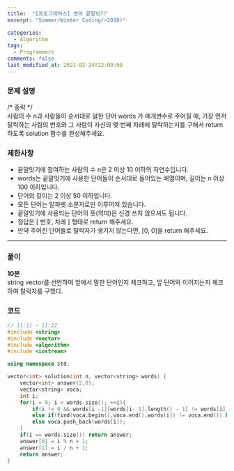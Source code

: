 ```yaml
---
title:  "[프로그래머스] 영어 끝말잇기"
excerpt: "Summer/Winter Coding(~2018)"

categories:
  - Algorithm
tags:
  - Programmers
comments: false
last_modified_at: 2021-02-24T12:00:00
---
```

### 문제 설명
/* 중략 */  
사람의 수 n과 사람들이 순서대로 말한 단어 words 가 매개변수로 주어질 때, 가장 먼저 탈락하는 사람의 번호와 그 사람이 자신의 몇 번째 차례에 탈락하는지를 구해서 return 하도록 solution 함수를 완성해주세요.

### 제한사항
- 끝말잇기에 참여하는 사람의 수 n은 2 이상 10 이하의 자연수입니다.
- words는 끝말잇기에 사용한 단어들이 순서대로 들어있는 배열이며, 길이는 n 이상 100 이하입니다.
- 단어의 길이는 2 이상 50 이하입니다.
- 모든 단어는 알파벳 소문자로만 이루어져 있습니다.
- 끝말잇기에 사용되는 단어의 뜻(의미)은 신경 쓰지 않으셔도 됩니다.
- 정답은 [ 번호, 차례 ] 형태로 return 해주세요.
- 만약 주어진 단어들로 탈락자가 생기지 않는다면, [0, 0]을 return 해주세요.

---
### 풀이
**10분**  
string vector를 선언하여 앞에서 말한 단어인지 체크하고, 앞 단어와 이어지는지 체크하여 탈락자를 구했다.

### 코드
```c++
// 11:11 ~ 11:22
#include <string>
#include <vector>
#include <algorithm>
#include <iostream>

using namespace std;

vector<int> solution(int n, vector<string> words) {
    vector<int> answer(2,0);
    vector<string> voca;
    int i;
    for(i = 0; i < words.size(); ++i){
        if(i != 0 && words[i -1][words[i- 1].length() - 1] != words[i][0]) break;
        else if(find(voca.begin(),voca.end(),words[i]) != voca.end()) break;
        else voca.push_back(words[i]);
    }
    if(i == words.size()) return answer;
    answer[0] = i % n + 1;
    answer[1] = i / n + 1;
    return answer;
}
```